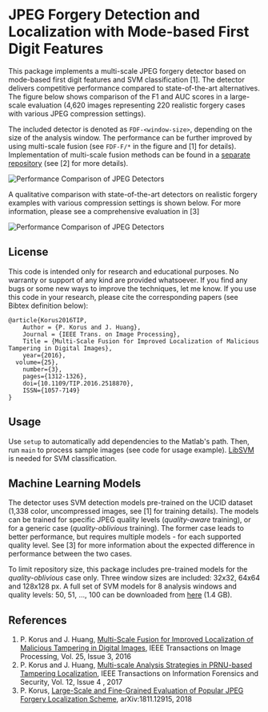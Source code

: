 # JPEG Forgery Detection and Localization with Mode-based First Digit Features

This package implements a multi-scale JPEG forgery detector based on mode-based first digit features and SVM classification [1]. The detector delivers competitive performance compared to state-of-the-art alternatives. The figure below shows comparison of the F1 and AUC scores in a large-scale evaluation (4,620 images representing 220 realistic forgery cases with various JPEG compression settings). 

The included detector is denoted as `FDF-<window-size>`, depending on the size of the analysis window. The performance can be further improved by using multi-scale fusion (see `FDF-F/*` in the figure and [1] for details). Implementation of multi-scale fusion methods can be found in a [separate repository](https://github.com/pkorus/multiscale-prnu) (see [2] for more details). 

![Performance Comparison of JPEG Detectors](./docs/performance.png)

A qualitative comparison with state-of-the-art detectors on realistic forgery examples with various compression settings is shown below. For more information, please see a comprehensive evaluation in [3] 

![Performance Comparison of JPEG Detectors](./docs/examples.jpg)

## License

This code is intended only for research and educational purposes. No warranty or support of any kind are provided whatsoever. If you find any bugs or some new ways to improve the techniques, let me know. If you use this code in your research, please cite the corresponding papers (see Bibtex definition below):

```
@article{Korus2016TIP,
	Author = {P. Korus and J. Huang},
	Journal = {IEEE Trans. on Image Processing},
	Title = {Multi-Scale Fusion for Improved Localization of Malicious Tampering in Digital Images},
	year={2016},
  volume={25},
	number={3},
	pages={1312-1326},
	doi={10.1109/TIP.2016.2518870},
	ISSN={1057-7149}
}
```

## Usage

Use `setup` to automatically add dependencies to the Matlab's path. Then, run `main` to process sample images (see code for usage example). [LibSVM](https://github.com/cjlin1/libsvm) is needed for SVM classification. 

## Machine Learning Models

The detector uses SVM detection models pre-trained on the UCID dataset (1,338 color, uncompressed images, see [1] for training details). The models can be trained for specific JPEG quality levels (*quality-aware* training), or for a generic case (*quality-oblivious* training). The former case leads to better performance, but requires multiple models - for each supported quality level. See [3] for more information about the expected difference in performance between the two cases. 

To limit repository size, this package includes pre-trained models for the *quality-oblivious* case only. Three window sizes are included: 32x32, 64x64 and 128x128 px. A full set of SVM models for 8 analysis windows and quality levels: 50, 51, ..., 100 can be downloaded from [here](https://drive.google.com/file/d/1aJjrM0TkgGkvJgN78Xotu9ZueZthjt7L/view?usp=sharing) (1.4 GB).

## References

1. P. Korus and J. Huang, [Multi-Scale Fusion for Improved Localization of Malicious Tampering in Digital Images](http://dx.doi/10.1109/TIP.2016.2518870), IEEE Transactions on Image Processing, Vol. 25, Issue 3, 2016
2. P. Korus and J. Huang, [Multi-scale Analysis Strategies in PRNU-based Tampering Localization](http://dx.doi.org/10.1109/TIFS.2016.2636089), IEEE Transactions on Information Forensics and Security, Vol. 12, Issue 4 , 2017
3. P. Korus, [Large-Scale and Fine-Grained Evaluation of Popular JPEG Forgery Localization Scheme](https://arxiv.org/abs/1811.12915), arXiv:1811.12915, 2018
